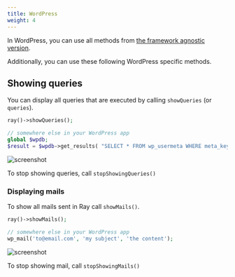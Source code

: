 ```yaml
---
title: WordPress
weight: 4
---
```


In WordPress, you can use all methods from [the framework agnostic version](/docs/ray/v1/usage/in-a-framework-agnostic-project).

Additionally, you can use these following WordPress specific methods.

## Showing queries

You can display all queries that are executed by calling `showQueries` (or `queries`).

```php
ray()->showQueries();

// somewhere else in your WordPress app
global $wpdb;
$result = $wpdb->get_results( "SELECT * FROM wp_usermeta WHERE meta_key = 'points' AND user_id = '1'");
```

![screenshot](/docs/ray/v1/images/wordpress-queries.png)

To stop showing queries, call `stopShowingQueries()`

### Displaying mails

To show all mails sent in Ray call `showMails()`.

```php
ray()->showMails();

// somewhere else in your WordPress app
wp_mail('to@email.com', 'my subject', 'the content');
```

![screenshot](/docs/ray/v1/images/wordpress-mails.png)


To stop showing mail, call `stopShowingMails()`
